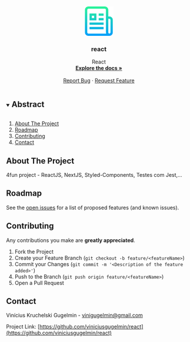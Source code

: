 <p align="center">
  <a href="https://github.com/viniciusgugelmin/react">
    <img src="info/readme.png" alt="readme-logo" width="80" height="80">
  </a>

  <h3 align="center">react</h3>

  <p align="center">
    React
    <br />
    <a href="https://github.com/viniciusgugelmin/react"><strong>Explore the docs »</strong></a>
    <br />
    <br />
    <!--
    <a href="https://github.com/viniciusgugelmin/react">View Demo</a>
    ·
    -->
    <a href="https://github.com/viniciusgugelmin/react/issues">Report Bug</a>
    ·
    <a href="https://github.com/viniciusgugelmin/react/issues">Request Feature</a>
  </p>
</p>


<details open="open">
  <summary><h2 style="display: inline-block">Abstract</h2></summary>
  <ol>
    <li>
      <a href="#about-the-project">About The Project</a>
    </li>
    <li><a href="#roadmap">Roadmap</a></li>
    <li><a href="#contributing">Contributing</a></li>
    <li><a href="#contact">Contact</a></li>
  </ol>
</details>



## About The Project

4fun project - ReactJS, NextJS, Styled-Components, Testes com Jest,...

## Roadmap

See the [open issues](https://github.com/viniciusgugelmin/react/issues) for a list of proposed features (and known issues).



## Contributing

Any contributions you make are **greatly appreciated**.

1. Fork the Project
2. Create your Feature Branch (`git checkout -b feature/<featureName>`)
3. Commit your Changes (`git commit -m '<Description of the feature added>'`)
4. Push to the Branch (`git push origin feature/<featureName>`)
5. Open a Pull Request



## Contact

Vinícius Kruchelski Gugelmin - vinigugelmin@gmail.com

Project Link: [https://github.com/viniciusgugelmin/react](https://github.com/viniciusgugelmin/react)
